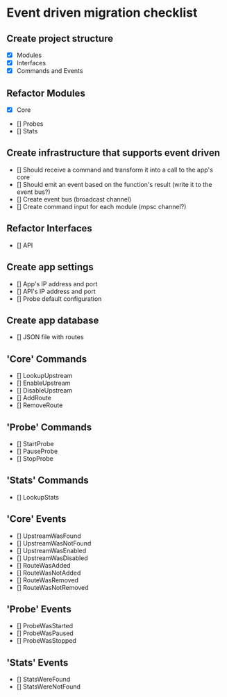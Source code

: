 # Event driven migration checklist

## Create project structure
- [x] Modules
- [x] Interfaces
- [x] Commands and Events

## Refactor Modules
- [x] Core
- [] Probes
- [] Stats

## Create infrastructure that supports event driven
- [] Should receive a command and transform it into a call to the app's core
- [] Should emit an event based on the function's result (write it to the event bus?)
- [] Create event bus (broadcast channel)
- [] Create command input for each module (mpsc channel?)

## Refactor Interfaces
- [] API

## Create app settings
- [] App's IP address and port
- [] API's IP address and port
- [] Probe default configuration

## Create app database
- [] JSON file with routes

## 'Core' Commands
- [] LookupUpstream
- [] EnableUpstream
- [] DisableUpstream
- [] AddRoute
- [] RemoveRoute

## 'Probe' Commands
- [] StartProbe
- [] PauseProbe
- [] StopProbe

## 'Stats' Commands
- [] LookupStats

## 'Core' Events
- [] UpstreamWasFound
- [] UpstreamWasNotFound
- [] UpstreamWasEnabled
- [] UpstreamWasDisabled
- [] RouteWasAdded
- [] RouteWasNotAdded
- [] RouteWasRemoved
- [] RouteWasNotRemoved

## 'Probe' Events
- [] ProbeWasStarted
- [] ProbeWasPaused
- [] ProbeWasStopped

## 'Stats' Events
- [] StatsWereFound
- [] StatsWereNotFound